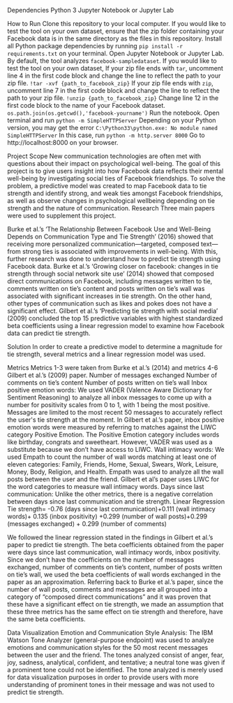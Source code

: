 Dependencies
Python 3
Jupyter Notebook or Jupyter Lab

How to Run
Clone this repository to your local computer. If you would like to test the tool on your own dataset, ensure that the zip folder containing your Facebook data is in the same directory as the files in this repository. 
Install all Python package dependencies by running `pip install -r requirements.txt` on your terminal. 
Open Jupyter Notebook or Jupyter Lab.
By default, the tool analyzes `facebook-sampledataset`. If you would like to test the tool on your own dataset,
If your zip file ends with `tar`, uncomment line 4 in the first code block and change the line to reflect the path to your zip file. 
`!tar -xvf {path_to_facebook_zip}`
If your zip file ends with `zip`, uncomment line 7 in the first code block and change the line to reflect the path to your zip file. 
`!unzip {path_to_facebook_zip}`
Change line 12 in the first code block to the name of your Facebook dataset. `os.path.join(os.getcwd(),'facebook-yourname')`
Run the notebook. 
Open terminal and run 
`python -m SimpleHTTPServer`
Depending on your Python version, you may get the error 
`C:\Python33\python.exe: No module named SimpleHTTPServer`
In this case, run
`python -m http.server 8000`
Go to http://localhost:8000 on your browser.



Project Scope
New communication technologies are often met with questions about their impact on psychological well-being. The goal of this project is to give users insight into how Facebook data reflects their mental well-being by investigating social ties of Facebook friendships. To solve the problem, a predictive model was created to map Facebook data to tie strength and identify strong, and weak ties amongst Facebook friendships, as well as observe changes in psychological wellbeing depending on tie strength and the nature of communication.
Research
Three main papers were used to supplement this project. 


Burke et al.’s ‘The Relationship Between Facebook Use and Well-Being Depends on Communication Type and Tie Strength’ (2016) showed that receiving more personalized communication—targeted, composed text—from strong ties is associated with improvements in well-being. With this, further research was done to understand how to predict tie strength using Facebook data.
Burke et al.’s ‘Growing closer on facebook: changes in tie strength through social network site use’ (2014) showed that composed direct communications on Facebook, including messages written to tie, comments written on tie’s content and posts written on tie’s wall was associated with significant increases in tie strength. On the other hand, other types of communication such as likes and pokes does not have a significant effect.
Gilbert et al.’s ‘Predicting tie strength with social media’ (2009) concluded the top 15 predictive variables with highest standardized beta coefficients using a linear regression model to examine how Facebook data can predict tie strength. 

Solution
In order to create a predictive model to determine a magnitude for tie strength, several metrics and a linear regression model was used.

Metrics
Metrics 1-3 were taken from Burke et al.’s (2014) and metrics 4-6 Gilbert et al.’s (2009) paper. 
Number of messages exchanged 
Number of comments on tie’s content
Number of posts written on tie’s wall
Inbox positive emotion words: We used VADER (Valence Aware Dictionary for Sentiment Reasoning) to analyze all inbox messages to come up with a number for positivity scales from 0 to 1, with 1 being the most positive. Messages are limited to the most recent 50 messages to accurately reflect the user's tie strength at the moment. 
In Gilbert et al.’s paper, inbox positive emotion words were measured by referring to matches against the LIWC category Positive Emotion. The Positive Emotion category includes words like birthday, congrats and sweetheart. However, VADER was used as a substitute because we don’t have access to LIWC.
Wall intimacy words: We used Empath to count the number of wall words matching at least one of eleven categories: Family, Friends, Home, Sexual, Swears, Work, Leisure, Money, Body, Religion, and Health. Empath was used to analyze all the wall posts between the user and the friend.
Gilbert et al’s paper uses LIWC for the word categories to measure wall intimacy words.
Days since last communication: Unlike the other metrics, there is a negative correlation between days since last communication and tie strength.
Linear Regression
Tie strength= -0.76 (days since last communication)+0.111 (wall intimacy words)+
0.135 (inbox positivity) +0.299 (number of wall posts)+0.299 (messages exchanged) +
0.299 (number of comments)

We followed the linear regression stated in the findings in Gilbert et al.’s paper to predict tie strength. The beta coefficients obtained from the paper were days since last communication, wall intimacy words, inbox positivity. Since we don’t have the coefficients on the number of messages exchanged, number of comments on tie’s content, number of posts written on tie’s wall, we used the beta coefficients of wall words exchanged in the paper as an approximation. Referring back to Burke et al.’s  paper, since the number of wall posts, comments and messages are all grouped into a category of “composed direct communications” and it was proven that these have a significant effect on tie strength, we made an assumption that these three metrics has the same effect on tie strength and therefore, have the same beta coefficients.

Data Visualization
Emotion and Communication Style Analysis: The IBM Watson Tone Analyzer (general-purpose endpoint) was used to analyze emotions and communication styles for the 50 most recent messages between the user and the friend. The tones analyzed consist of anger, fear, joy, sadness, analytical, confident, and tentative; a neutral tone was given if a prominent tone could not be identified. The tone analyzed is merely used for data visualization purposes in order to provide users with more understanding of prominent tones in their message and was not used to predict tie strength.

